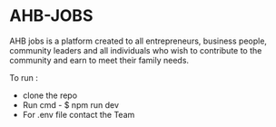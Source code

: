 # AHB-JOBS

AHB jobs is a platform created to all entrepreneurs, business people, community leaders and all individuals who wish to contribute to the community and earn to meet their family needs.

To run :
  * clone the repo  
  * Run cmd  - $ npm run dev
  * For .env file contact the Team
